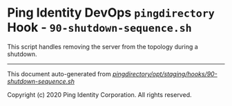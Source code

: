 
# Ping Identity DevOps `pingdirectory` Hook - `90-shutdown-sequence.sh`
 This script handles removing the server from the topology during a shutdown.

---
This document auto-generated from _[pingdirectory/opt/staging/hooks/90-shutdown-sequence.sh](https://github.com/pingidentity/pingidentity-docker-builds/blob/master/pingdirectory/opt/staging/hooks/90-shutdown-sequence.sh)_

Copyright (c) 2020 Ping Identity Corporation. All rights reserved.
